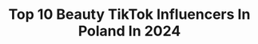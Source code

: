 ---
title: Top 10 Beauty TikTok Influencers In Poland In 2024
description: >-
  Find top beauty TikTok influencers in Poland in 2024. Most popular hashtags: #fyp #dlaciebie #foryou #makeup.
platform: TikTok
hits: 98
text_top: Analyze the best TikTok influencers on inBeat.
text_bottom: Our search engine aggregates 98 TikTok influencers like this in Poland for you to work with.
profiles:
  - username: "africanviolettt"
    fullname: >-
      Joanna
    bio: >-
      Photography, videography and the beauty of the world 🌻
    location: "Poland"
    followers: 265500
    engagement: 616
    commentsToLikes: 0.098061
    id: ck8adetps5oad0j78u3mh5ihg
    verified: false
    hashtags: "#makerhisgoviral, #fyp, #makethisgoviral, #viral"
  - username: "agataserge"
    fullname: >-
      agataserge
    bio: >-
      📸 FASHION & BEAUTY PHOTOGRAPHER 📸 📍New York / Warsaw / Milan📍
    location: "Poland"
    followers: 9640
    engagement: 751
    commentsToLikes: 0.029322
    id: ck8z1is1a1s3t0j78fymu68vt
    verified: true
    hashtags: "#fashionphotography, #beforeandafter, #behindthescenes, #fotografia"
  - username: "aga_grzelak"
    fullname: >-
      Agnieszka Grzelak 
    bio: >-
      💭Sklep: pibuya.pl💭 🎥 Agnieszka Grzelak Beauty & Vlog IG: agagrzelakk 🇵🇱
    location: "Poland"
    followers: 742600
    engagement: 1622
    commentsToLikes: 0.007486
    id: ck8vzpbnxx0xv0j78wvycvoxr
    verified: true
    hashtags: "#bubbletea, #harrypotter, #przepis, #lipsync"
  - username: "_joanh"
    fullname: >-
      _joanh
    bio: >-
      INSTAGRAM: @_joanh CONTACT: joanheyy@gmail.com #BeautyInfluencer
    location: "Poland"
    followers: 6790
    engagement: 883
    commentsToLikes: 0.023841
    id: ck8faqy5r4ihz0j786k1euu7a
    verified: false
    hashtags: "#dc, #anastasiasoare, #colourpopcosmetics, #makeuptutorial"
  - username: "magdapieczonkamakeup"
    fullname: >-
      Magdapieczonkamakeup
    bio: >-
      💄 Makijażystka Wszech Czasów wizaż.pl 💄 Beauty Influencer Roku magazynu JOY
    location: "Poland"
    followers: 191700
    engagement: 607
    commentsToLikes: 0.005496
    id: ck8klezme3lnr0j78c7paqhwz
    verified: true
    hashtags: "#christmastime, #halloweenmakeup, #tiktokgirl, #bestfriendscheck"
  - username: "mamiczka"
    fullname: >-
      Mamiko
    bio: >-
      Fashion&Beauty&Lifestyle
    location: "Poland"
    followers: 643200
    engagement: 1076
    commentsToLikes: 0.006849
    id: ck8kn9u2xc7zk0j789iwy6512
    verified: true
    hashtags: "#foryoupage, #foryou, #makeup, #transformation"
  - username: "monikalewczuk"
    fullname: >-
      Monika Lewczuk
    bio: >-
      Artist 🎤 Beauty • Healthy Lifestyle • Fashion 💄🌶 📩: management@nowascena.pl
    location: "Poland"
    followers: 8530
    engagement: 520
    commentsToLikes: 0.019898
    id: cka5zmovxne5q0i78wg18vujn
    verified: false
    hashtags: "#dc, #makeup, #perfumy, #trend"
  - username: "aleksandra7477"
    fullname: >-
      Aleksandra
    bio: >-
      Hi✌🏻 27🤦🏼‍♀️♀️ Polish 🇵🇱 Artist 🎨 Inst: beyolcia😘
    location: "Poland"
    followers: 37700
    engagement: 1571
    commentsToLikes: 0.009210
    id: ckbqquhtxbkoi0j23okt0zqfe
    verified: false
    hashtags: "#dlaciebie, #funny, #polishgirls, #drawing"
  - username: "martatazbir"
    fullname: >-
      Marta Tazbir 👑 Klinika Tazbir
    bio: >-
      Medycyna estetyczna, laseroterapia, kosmetologia Hi-tech, modelowanie sylwetki.
    location: "Poland"
    followers: 41700
    engagement: 243
    commentsToLikes: 0.037187
    id: ck9dv46ifj8bn0j78wh4exdsa
    verified: false
    hashtags: "#beautyandthebeast, #rf, #medycynaestetyczna, #trening"
  - username: "noemisparkle"
    fullname: >-
      Noemi Sparkle
    bio: >-
      YT: NOEMISPARKLE 🔒223k IG: NOEMISPARKLE 🔒68k LIKEE APP: NOEMISPARKLE🥰 🇵🇱
    location: "Poland"
    followers: 43900
    engagement: 1025
    commentsToLikes: 0.005827
    id: ck97wp2n3s1w10j78v0pssiki
    verified: false
    hashtags: "#foryou, #funny, #dlaciebie, #couple"
---